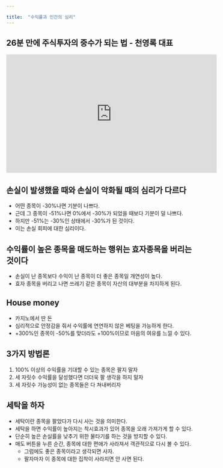 ```yaml
---

title:  "수익률과 인간의 심리"
---
```


## 26분 만에 주식투자의 중수가 되는 법 - 천영록 대표
<iframe width="560" height="315" src="https://www.youtube.com/embed/QJAO5ATwV9E" frameborder="0" allow="accelerometer; autoplay; clipboard-write; encrypted-media; gyroscope; picture-in-picture" allowfullscreen></iframe>

## 손실이 발생했을 때와 손실이 악화될 때의 심리가 다르다
- 어떤 종목이 -30%나면 기분이 나쁘다.
- 근데 그 종목이 -51%나면 0%에서 -30%가 되었을 때보다 기분이 덜 나쁘다.
- 하지만 -51%는 -30%인 상태에서 -30%가 된 것이다.
- 이는 손실 회피에 대한 심리이다.

## 수익률이 높은 종목을 매도하는 행위는 효자종목을 버리는 것이다
- 손실이 난 종목보다 수익이 난 종목이 더 좋은 종목일 개연성이 높다.
- 효자 종목을 버리고 나면 쓰레기 같은 종목이 자산의 대부분을 차지하게 된다.

## House money
- 카지노에서 딴 돈
- 심리적으로 안정감을 줘서 수익률에 연연하지 않은 베팅을 가능하게 한다.
- +300%인 종목이 -50%를 맞더라도 +100%이므로 마음의 여유를 느낄 수 있다.

## 3가지 방법론
1. 100% 이상의 수익률을 기대할 수 있는 종목은 팔지 말자
2. 세 자릿수 수익률을 달성했다면 더더욱 팔 생각을 하지 말자
3. 세 자릿수 가능성이 없는 종목들은 다 쳐내버리자

## 세탁을 하자
- 세탁이란 종목을 팔았다가 다시 사는 것을 의미한다.
- 세탁을 하면 수익률이 높아지는 착시효과가 있어 종목을 오래 가져가게 할 수 있다.
- 단순히 높은 손실률을 낮추기 위한 물타기를 하는 것을 방지할 수 있다.
- 매도 버튼을 누른 순간, 종목에 대한 편애가 사라져서 객관적으로 다시 볼 수 있다.
  - 그럼에도 좋은 종목이라고 생각되면 사자.
  - 팔자마자 이 종목에 대한 집착이 사라지면 안 사면 된다.

